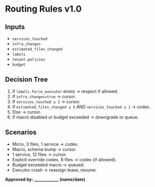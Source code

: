 # Routing Rules v1.0

## Inputs
- `services_touched`
- `infra_changes`
- `estimated_files_changed`
- `labels`
- `tenant.policies`
- `budget`

## Decision Tree
1. If `labels.force_executor` exists → respect if allowed.
2. If `infra_changes=true` → cursor.
3. If `services_touched ≥ 2` → cursor.
4. If `estimated_files_changed ≤ 5` AND `services_touched ≤ 1` → codex.
5. Else → cursor.
6. If macro disabled or budget exceeded → downgrade or queue.

## Scenarios
- Micro, 3 files, 1 service → codex.
- Macro, schema bump → cursor.
- 1 service, 12 files → cursor.
- Explicit override codex, 8 files → codex (if allowed).
- Budget exceeded macro → queued.
- Executor crash → reassign lease, resume.

**Approved by: ____________ (name/date)**

